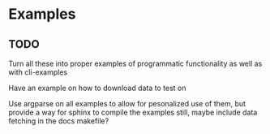 # Examples

## TODO

Turn all these into proper examples of programmatic functionality as well as with cli-examples

Have an example on how to download data to test on

Use argparse on all examples to allow for pesonalized use of them, but provide a way for sphinx to compile the examples still, maybe include data fetching in the docs makefile?